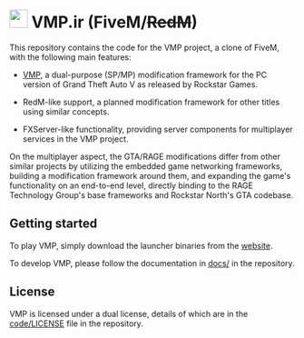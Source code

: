 
# <img src="https://cdn.sunrp.ir/other/VMP.png"  width="32"  height="32"> VMP.ir (FiveM/~~RedM~~)

This repository contains the code for the VMP project, a clone of FiveM, with the following main features:

* [VMP](https://vmp.ir/), a dual-purpose (SP/MP) modification framework for the PC version of Grand Theft Auto V as released by Rockstar Games.

* RedM-like support, a planned modification framework for other titles using similar concepts.

* FXServer-like functionality, providing server components for multiplayer services in the VMP project.

On the multiplayer aspect, the GTA/RAGE modifications differ from other similar projects by utilizing the embedded game networking frameworks, building a modification framework around them, and expanding the game's functionality on an end-to-end level, directly binding to the RAGE Technology Group's base frameworks and Rockstar North's GTA codebase.

## Getting started

To play VMP, simply download the launcher binaries from the [website](https://vmp.ir).

To develop VMP, please follow the documentation in [docs/](https://github.com/v-mp/vmp/tree/master/docs) in the repository.

## License

VMP is licensed under a dual license, details of which are in the [code/LICENSE](https://github.com/v-mp/vmp/blob/master/code/LICENSE) file in the repository.
